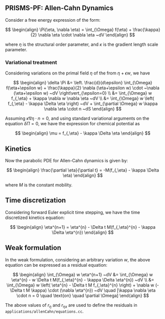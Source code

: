 ## PRISMS-PF: Allen-Cahn Dynamics
Consider a free energy expression of the form:

$$
\begin{align}
\Pi(\eta, \nabla \eta) = \int_{\Omega} f(\eta) + \frac{\kappa}{2} \nabla \eta \cdot \nabla \eta ~dV 
\end{align}
$$

where $\eta$ is the structural order parameter, and $\kappa$ is the gradient length scale parameter.

### Variational treatment
Considering variations on the primal field $\eta$ of the from $\eta+\epsilon w$, we have

$$
\begin{align}
\delta \Pi &=  \left. \frac{d}{d\epsilon} \int_{\Omega}  f(\eta+\epsilon w) +  \frac{\kappa}{2} \nabla  (\eta+\epsilon w)  \cdot  ~\nabla  (\eta+\epsilon w)   ~dV \right\vert_{\epsilon=0} \\
&=  \int_{\Omega}   w f_{,\eta} +   \kappa \nabla w \nabla  \eta    ~dV \\
&=  \int_{\Omega}   w \left( f_{,\eta} -  \kappa \Delta \eta \right)  ~dV  +   \int_{\partial \Omega}   w \kappa \nabla \eta \cdot n   ~dS
\end{align}
$$

Assuming $\kappa \nabla \eta \cdot n = 0$, and using standard variational arguments on the equation $\delta \Pi =0$, we have the expression for chemical potential as

$$
\begin{align}
\mu  = f_{,\eta} -  \kappa \Delta \eta
\end{align}
$$

## Kinetics
Now the parabolic PDE for Allen-Cahn dynamics is given by:

$$
\begin{align}
\frac{\partial \eta}{\partial t} = -M(f_{,\eta} - \kappa \Delta \eta)
\end{align}
$$

where $M$ is the constant mobility.

## Time discretization

Considering forward Euler explicit time stepping, we have the time discretized kinetics equation:

$$
\begin{align}
\eta^{n+1} = \eta^{n} - \Delta t M(f_{,\eta}^{n} - \kappa \Delta \eta^{n})
\end{align}
$$

## Weak formulation

In the weak formulation, considering an arbitrary variation $w$, the above equation can be expressed as a residual equation:

$$
\begin{align}
\int_{\Omega} w \eta^{n+1} ~dV &= \int_{\Omega} w \eta^{n} - w \Delta t M(f_{,\eta}^{n} - \kappa \Delta \eta^{n}) ~dV \\
&= \int_{\Omega} w \left( \eta^{n} - \Delta t M f_{,\eta}^{n} \right) + \nabla w (-\Delta t M \kappa) \cdot (\nabla \eta^{n}) ~dV \quad [\kappa \nabla \eta \cdot n = 0 \quad \text{on} \quad \partial \Omega]
\end{align}
$$

The above values of $r_{\eta}$ and $r_{\eta x}$ are used to define the residuals in `applications/allenCahn/equations.cc`.